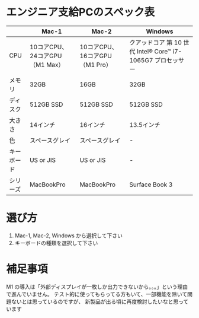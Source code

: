 # エンジニア支給PCのスペック表

| | Mac-1 | Mac-2 | Windows |
|----|----|----|----|
|CPU|10コアCPU、24コアGPU（M1 Max）|10コアCPU、16コアGPU（M1 Pro）|クアッドコア 第 10 世代 Intel® Core™ i7-1065G7 プロセッサー|
|メモリ|32GB|16GB|32GB|
|ディスク|512GB SSD| 512GB SSD| 512GB SSD|
|大きさ|14インチ|16インチ|13.5インチ|
|色|スペースグレイ|スペースグレイ| - |
|キーボード| US or JIS | US or JIS | - |
|シリーズ| MacBookPro | MacBookPro | Surface Book 3|

# 選び方

1. Mac-1, Mac-2, Windows から選択して下さい
2. キーボードの種類を選択して下さい

# 補足事項

M1 の導入は「外部ディスプレイが一枚しか出力できないから。。。」という理由で進んでいません。
テスト的に使ってもらってる方もいて、一部機能を除いて問題ないとは思っているのですが、
新製品が出る頃に再度検討したいなと思っています
